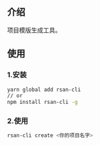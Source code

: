 ## 介绍
项目模版生成工具。

## 使用
### 1.安装
```sh
yarn global add rsan-cli
// or
npm install rsan-cli -g
```
### 2.使用
```sh
rsan-cli create <你的项目名字>
```